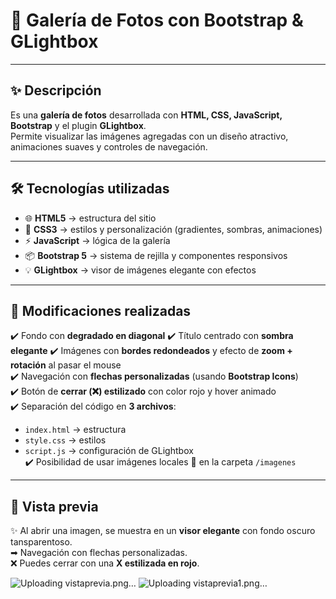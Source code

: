 # 📸 Galería de Fotos con Bootstrap & GLightbox  

---

## ✨ Descripción  
Es una **galería de fotos** desarrollada con **HTML, CSS, JavaScript, Bootstrap** y el plugin **GLightbox**.  
Permite visualizar las imágenes agregadas con un diseño atractivo, animaciones suaves y controles de navegación.  

---

## 🛠️ Tecnologías utilizadas  
- 🌐 **HTML5** → estructura del sitio  
- 🎨 **CSS3** → estilos y personalización (gradientes, sombras, animaciones)  
- ⚡ **JavaScript** → lógica de la galería  
- 📦 **Bootstrap 5** → sistema de rejilla y componentes responsivos  
- 💡 **GLightbox** → visor de imágenes elegante con efectos  

---

## 🔧 Modificaciones realizadas  
✔️ Fondo con **degradado en diagonal** 
✔️ Título centrado con **sombra elegante** 
✔️ Imágenes con **bordes redondeados** y efecto de **zoom + rotación** al pasar el mouse  
✔️ Navegación con **flechas personalizadas** (usando **Bootstrap Icons**)  
✔️ Botón de **cerrar (❌) estilizado** con color rojo y hover animado  
✔️ Separación del código en **3 archivos**:  
   - `index.html` → estructura  
   - `style.css` → estilos  
   - `script.js` → configuración de GLightbox  
✔️ Posibilidad de usar imágenes locales 📂 en la carpeta `/imagenes`  

---

## 🎨 Vista previa  
✨ Al abrir una imagen, se muestra en un **visor elegante** con fondo oscuro tansparentoso.  
➡ Navegación con flechas personalizadas.  
❌ Puedes cerrar con una **X estilizada en rojo**.

![Uploading vistaprevia.png…]()
![Uploading vistaprevia1.png…]()
